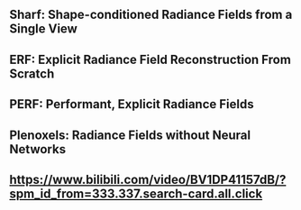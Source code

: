 ## Sharf: Shape-conditioned Radiance Fields from a Single View
## ERF: Explicit Radiance Field Reconstruction From Scratch
## PERF: Performant, Explicit Radiance Fields
## Plenoxels: Radiance Fields without Neural Networks
## https://www.bilibili.com/video/BV1DP41157dB/?spm_id_from=333.337.search-card.all.click
